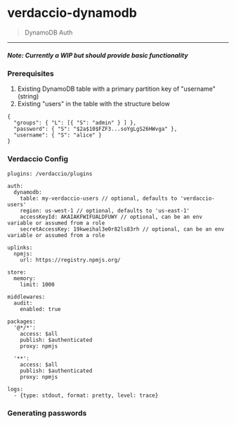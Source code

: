 # verdaccio-dynamodb

> DynamoDB Auth

---

##### Note: Currently a WIP but should provide basic functionality


### Prerequisites
1. Existing DynamoDB table with a primary partition key of "username" (string)
2. Existing "users" in the table with the structure below

```
{
  "groups": { "L": [{ "S": "admin" } ] },
  "password": { "S": "$2a$10$FZF3...soYgLgS26HWvga" },
  "username": { "S": "alice" }
}
```

### Verdaccio Config

```
plugins: /verdaccio/plugins

auth:
  dynamodb:
    table: my-verdaccio-users // optional, defaults to 'verdaccio-users'
    region: us-west-1 // optional, defaults to 'us-east-1'
    accessKeyId: AKAIAKFWIFUALDFUWY // optional, can be an env variable or assumed from a role
    secretAccessKey: 19kweihal3e0r82ls83rh // optional, can be an env variable or assumed from a role

uplinks:
  npmjs:
    url: https://registry.npmjs.org/

store:
  memory:
    limit: 1000

middlewares:
  audit:
    enabled: true

packages:
  '@*/*':
    access: $all
    publish: $authenticated
    proxy: npmjs

  '**':
    access: $all
    publish: $authenticated
    proxy: npmjs

logs:
  - {type: stdout, format: pretty, level: trace}
```

### Generating passwords


